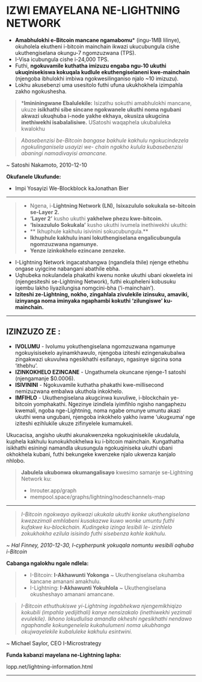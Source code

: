 # IZWI EMAYELANA NE-LIGHTNING NETWORK
* **Amabhulokhi e-Bitcoin mancane ngamabomu*** (ingu-1MB lilinye),
okuholela ekutheni i-bitcoin mainchain ikwazi ukucubungula cishe ukuthengiselana okungu-7 ngomzuzwana (TPS).
* I-Visa icubungula cishe i-24,000 TPS.
* Futhi, **ngokuvamile kuthatha imizuzu engaba ngu-10 ukuthi
ukuqinisekiswa kokuqala kudlule ekuthengiselaneni kwe-mainchain** (njengoba ibhulokhi imbiwa
ngokwesilinganiso njalo ~10 imizuzu).
* Lokhu akusebenzi uma usesitolo futhi ufuna
ukukhokhela izimpahla zakho ngokushesha.

> ***Imininingwane Ebalulekile:** Isizathu sokuthi amabhulokhi mancane,
ukuze **isikhathi sibe sincane ngokwanele ukuthi noma ngubani
akwazi ukuqhuba i-node yakhe ekhaya, okusiza ukugcina
inethiwekhi isabalalisiwe.** USatoshi waqaphela
ukubaluleka kwalokhu

>*Abasebenzisi be-Bitcoin bangase bakhule kakhulu
ngokucindezela ngokulinganisela usayizi we-
chain ngakho kulula kubasebenzisi abaningi
namadivayisi amancane.*

~ Satoshi Nakamoto, 2010-12-10

**Okufanele Ukufunde:**
* Impi Yosayizi We-Blockblock kaJonathan Bier
---

>* Ngena, i-**Lightning Network (LN),** **Isixazululo sokukala se-bitcoin se-Layer 2.**
>* **‘Layer 2’** kusho ukuthi **yakhelwe phezu kwe-bitcoin.**
>* **‘Isixazululo Sokukala’** kusho ukuthi ivumela inethiwekhi ukuthi:
>* ** Ikhuphule kakhulu isivinini sokucubungula.**
>* **Ikhuphule kakhulu inani lokuthengiselana
>engalicubungula ngomzuzwana ngamunye.**
>* **Yenze izinkokhelo ezincane zenzeke.**

* I-Lightning Network ingacatshangwa (ngandlela thile) njenge
ethebhu ongase uyigcine nabangani abathile ebha.
* Uqhubeka nokulandela phakathi kwenu nonke ukuthi ubani okweleta ini
(njengesiteshi se-Lightning Network), futhi ekupheleni
kobusuku iqembu lakho liyazilungisa nomgcini-bha
(‘i-mainchain’).
* **Iziteshi ze-Lightning, nokho, zingahlala zivulekile
izinsuku, amaviki, izinyanga noma iminyaka ngaphambi kokuthi
‘zilungiswe’ ku-mainchain.**

---
## IZINZUZO ZE :
* **IVOLUMU** - Ivolumu yokuthengiselana ngomzuzwana ngamunye
ngokuyisisekelo ayinamkhawulo, njengoba iziteshi ezingenakubalwa zingakwazi
ukuvulwa ngesikhathi esifanayo, ngasinye sigcina sona
‘ithebhu’.
* **IZINKOKHELO EZINCANE** - Ungathumela okuncane njenge-1
satoshi (njengamanje $0.0006).
* **ISIVININI** - Ngokuvamile kuthatha phakathi kwe-millisecond nemizuzwana
embalwa ukuthola inkokhelo.
* **IMFIHLO** - Ukuthengiselana akugcinwa kuvuliwe,
i-blockchain ye-bitcoin yomphakathi. Ngezinye izindlela iyimfihlo ngisho
nangaphezu kwemali, ngoba nge-Lightning,
noma ngabe omunye umuntu akazi ukuthi wena ungubani,
njengoba inkokhelo yakho ivame ‘ukugxuma’ nge
iziteshi ezihlukile ukuze zifinyelele kumamukeli.

Ukucacisa, angisho ukuthi akunakwenzeka ngokuqinisekile
ukudalula, kuphela kakhulu kunokukhokhelwa ku
i-bitcoin mainchain.
Kungathatha isikhathi esiningi namandla
ukusungula ngokuqiniseka ukuthi ubani okhokhela
kubani, futhi bekungeke kwenzeke njalo
ukwenza kanjalo nhlobo.

>**Jabulela ukubonwa okumangalisayo** kwesimo samanje
>se-Lightning Network ku:
>* lnrouter.app/graph
>* mempool.space/graphs/lightning/nodeschannels-map

---

>*I-Bitcoin ngokwayo ayikwazi ukukala ukuthi konke
ukuthengiselana kwezezimali emhlabeni
kusakazwe kuwo wonke umuntu futhi
kufakwe ku-blockchain.
Kudingeka izinga lesibili le-
izinhlelo zokukhokha ezilula
isisindo futhi sisebenza kahle kakhulu.*

*~ Hal Finney, 2010-12-30, I-cypherpunk yokuqala
nomuntu wesibili oqhuba i-Bitcoin*

**Cabanga ngalokhu ngale ndlela:**
>* I-Bitcoin: **I-Akhawunti Yokonga** ~ Ukuthengiselana okuhamba kancane
>amanani amakhulu.
>* I-Lightning: **I-Akhawunti Yokuhlola** ~ Ukuthengiselana okusheshayo
>amanani amancane.


>*I-Bitcoin ethuthukiswe yi-Lightning ingabhekwa njengemikhiqizo kokubili
(impahla yedijithali) kanye nensizakalo (inethiwekhi yezimali evulekile). Ikhono lokudlulisa amandla
okheshi ngesikhathi nendawo ngaphandle kokungenelela kukahulumeni noma
ukubhanga okujwayelekile kubaluleke kakhulu esintwini.*

~ Michael Saylor, CEO
I-Microstrategy

**Funda kabanzi mayelana ne-Lightning lapha:**

lopp.net/lightning-information.html

---
